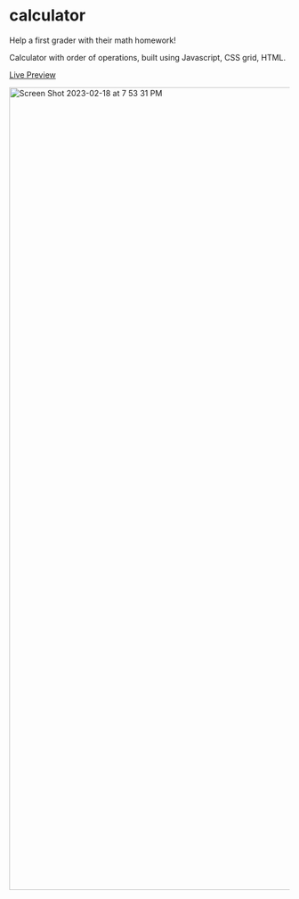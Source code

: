 # calculator

Help a first grader with their math homework!

Calculator with order of operations, built using Javascript, CSS grid, HTML. 

[Live Preview](https://faithd186.github.io/calculator/)

<img width="1440" alt="Screen Shot 2023-02-18 at 7 53 31 PM" src="https://user-images.githubusercontent.com/90401001/219906321-69b65a7b-c257-4e01-8eb8-107bfb0c1d8e.png">

